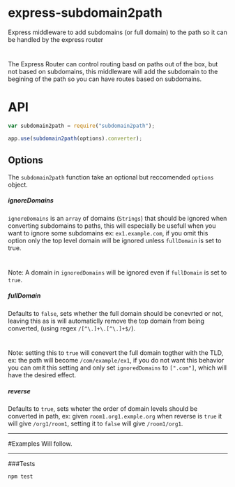 # express-subdomain2path
Express middleware to add subdomains (or full domain) to the path so it can be handled by the express router
#
The Express Router can control routing basd on paths out of the box, but not based on subdomains, this middleware will add the subdomain to the begining of the path so you can have routes based on subdomains. 

# API
```js
var subdomain2path = require("subdomain2path");

app.use(subdomain2path(options).converter);
```

## Options
The ```subdomain2path``` function take an optional but reccomended ```options``` object.

##### ignoreDomains
```ignoreDomains``` is an ```array``` of domains (```Strings```) that should be ignored when converting subdomains to paths, this will especially be usefull when you want to ignore some subdomains ex: ```ex1.example.com```, if you omit this option only the top level domain will be ignored unless ```fullDomain``` is set to true.
#
Note: A domain in ```ignoredDomains``` will be ignored even if ```fullDomain``` is set to ```true```.

##### fullDomain
Defaults to ```false```, sets whether the full domain should be conevrted or not, leaving this as is will automaticlly remove the top domain from being converted, (using regex ```/[^\.]+\.[^\.]+$/```).
#
Note: setting this to ```true``` will conevert the full domain togther with the TLD, ex: the path will become ```/com/example/ex1```, if you do not want this behavior you can omit this setting and only set ```ignoredDomains``` to ```[".com"]```, which will have the desired effect.
##### reverse
Defaults to ```true```, sets wheter the order of domain levels should be converted in path, ex: given ```room1.org1.exmple.org``` when reverse is ```true``` it will give ```/org1/room1```, setting it to ```false``` will give ```/room1/org1```.

***

#Examples
Will follow.

***

###Tests 
```js
npm test
```